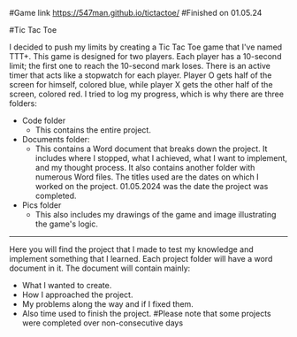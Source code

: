 #Game link https://547man.github.io/tictactoe/ 
#Finished on 01.05.24

#Tic Tac Toe

I decided to push my limits by creating a Tic Tac Toe game that I've named TTT+. This game is designed for two players. Each player has a 10-second limit; 
the first one to reach the 10-second mark loses. There is an active timer that acts like a stopwatch for each player. Player O gets half of the screen for 
himself, colored blue, while player X gets the other half of the screen, colored red. I tried to log my progress, which is why there are three folders:

* Code folder
  - This contains the entire project.
* Documents folder:
  - This contains a Word document that breaks down the project. It includes where I stopped, what I achieved, what I want to implement, and my thought process.
  It also contains another folder with numerous Word files. The titles used are the dates on which I worked on the project. 01.05.2024 was the date the project was completed.
* Pics folder
  - This also includes my drawings of the game and image illustrating the game's logic.



----------------------------------------------------------------------------------------------------------------------------------------------------------------------------------------------------------------
Here you will find the project that I made to test my knowledge and implement something that I learned.
Each project folder will have a word document in it.
The document will contain mainly:
- What I wanted to create.
- How I approached the project.
- My problems along the way and if I fixed them.
- Also time used to finish the project.
#Please note that some projects were completed over non-consecutive days

